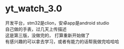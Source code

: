 # yt_watch_3.0
 开发平台，stm32是clion，安卓app是android studio  
 自己做的手表，过几天上传描述  
 这是第三版，没做完的， 
 打算重新开始做了  
 有感兴趣的可以拿去学习，或者有能力的话帮我做完哈哈哈
